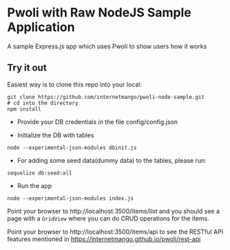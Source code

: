 # Pwoli with Raw NodeJS Sample Application

A sample Express.js app which uses Pwoli to show users how it works

## Try it out

Easiest way is to clone this repo into your local:

```
git clone https://github.com/internetmango/pwoli-node-sample.git
# cd into the directory
npm install
```

- Provide your DB credentials in the file config/config.json

- Initialize the DB with tables

```
node --experimental-json-modules dbinit.js
```
- For adding some seed data(dummy data) to the tables, please run:

```
sequelize db:seed:all
```
- Run the app
```
node --experimental-json-modules index.js
```

Point your browser to http://localhost:3500/items/list and you should see a page with a `GridView` where you can do CRUD operations for the items.

Point your browser to http://localhost:3500/items/api to see the RESTful API features mentioned in https://internetmango.github.io/pwoli/rest-api
